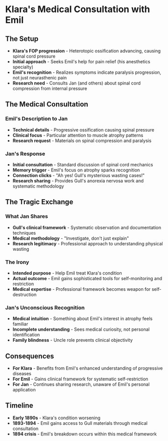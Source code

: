 # Klara's Medical Consultation with Emil

## The Setup
- **Klara's FOP progression** - Heterotopic ossification advancing, causing spinal cord pressure
- **Initial approach** - Seeks Emil's help for pain relief (his anesthetics specialty)
- **Emil's recognition** - Realizes symptoms indicate paralysis progression, not just neurasthenic pain
- **Research need** - Consults Jan (and others) about spinal cord compression from internal pressure

## The Medical Consultation

### Emil's Description to Jan
- **Technical details** - Progressive ossification causing spinal pressure
- **Clinical focus** - Particular attention to muscle atrophy patterns
- **Research request** - Materials on spinal compression and paralysis

### Jan's Response
- **Initial consultation** - Standard discussion of spinal cord mechanics
- **Memory trigger** - Emil's focus on atrophy sparks recognition
- **Connection clicks** - "Ah yes! Gull's mysterious wasting cases!"
- **Research sharing** - Provides Gull's anorexia nervosa work and systematic methodology

## The Tragic Exchange

### What Jan Shares
- **Gull's clinical framework** - Systematic observation and documentation techniques
- **Medical methodology** - "Investigate, don't just explain"
- **Research legitimacy** - Professional approach to understanding physical wasting

### The Irony
- **Intended purpose** - Help Emil treat Klara's condition
- **Actual outcome** - Emil gains sophisticated tools for self-monitoring and restriction
- **Medical expertise** - Professional framework becomes weapon for self-destruction

### Jan's Unconscious Recognition
- **Medical intuition** - Something about Emil's interest in atrophy feels familiar
- **Incomplete understanding** - Sees medical curiosity, not personal identification
- **Family blindness** - Uncle role prevents clinical objectivity

## Consequences
- **For Klara** - Benefits from Emil's enhanced understanding of progressive diseases
- **For Emil** - Gains clinical framework for systematic self-restriction
- **For Jan** - Continues sharing research, unaware of Emil's personal application

## Timeline
- **Early 1890s** - Klara's condition worsening
- **1893-1894** - Emil gains access to Gull materials through medical consultation
- **1894 crisis** - Emil's breakdown occurs within this medical framework 